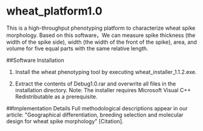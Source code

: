 # wheat_platform1.0
This is  a high-throughput phenotyping platform to characterize wheat spike morphology. Based on this software，We can measure spike thickness (the width of the spike side), width (the width of the front of the spike), area, and volume for five equal parts with the same relative length.

##Software Installation
1. Install the wheat phenotyping tool by executing wheat_installer_1.1.2.exe.

2. Extract the contents of Debug1.0.rar and overwrite all files in the installation directory.
   Note: The installer requires Microsoft Visual C++ Redistributable as a prerequisite.

##Implementation Details
Full methodological descriptions appear in our article:
"Geographical differentiation, breeding selection and molecular design for wheat spike morphology" [Citation].
